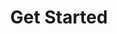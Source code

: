 ---
title: "Get Started"
layout: "get_started"
draft: false

how_it_works:
  enable: true
  subtitle: What You Need to Know
  title: Our Process

pricing:
  enable: true
  subtitle: See Our Plans
  title: 
  pricing_blocks:
  - icon: las la-certificate
    title: Standard
    content: $2.99
    features: 
      - item: Subdomain on OneResume
      - item: Basic Customization
    button: Sign Up
    button_link: https://buy.stripe.com/bIYdRk70x0Vj1AQdQV
  - icon: las la-medal
    title: Professional
    content: $4.99
    features:
      - item: Standard Features
      - item: Link a Custom Domain
      - item: Access to Editor [BETA]
    button: Sign Up
    button_link: https://buy.stripe.com/cN2eVodoV1Zndjy006
  - icon: las la-trophy
    title: Platinum
    content: $9.99
    features:
      - item: Professional Features
      - item: Custom Templates
      - item: Multiple Resumes
      - item: OneResume Card (Coming Soon)
    button: Sign Up
    button_link: https://buy.stripe.com/bIYfZsckR47vbbqaEL
    
subscription_message: Please contact us to cancel your subscription. We plan on implementing a client portal for this purpose in the near future.
    
card_ad:
  enable: true
  block:
  - subtitle: Coming Soon
    title: OneResume Card
    description: It's the last business card you'll ever need. Share your resume easily with a NFC- and QR-enabled card. It's as easy as a tap or a quick scan for anyone you meet.
    image: images/card.png
    
---